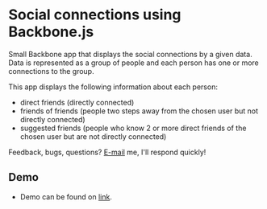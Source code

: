 # Social connections using Backbone.js

Small Backbone app that displays the social connections by a given data. Data is represented as a group of people and each person has one or more connections to the group.   

This app displays the following information about each person:
- direct friends (directly connected)
- friends of friends (people two steps away from the chosen user but not directly connected)
- suggested friends (people who know 2 or more direct friends of the chosen user but
are not directly connected)

Feedback, bugs, questions? [E-mail](mailto:vanja@gavric.org) me, I'll respond quickly!

## Demo
- Demo can be found on [link](http://vanja.gavric.org/playground/social-connections-backbone/).
